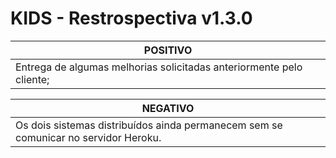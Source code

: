 # KIDS - Restrospectiva v1.3.0

|POSITIVO
|-------------------------------------------------------------------------------------
|Entrega de algumas melhorias solicitadas anteriormente pelo cliente;

|NEGATIVO|
|-------------------------------------------------------------------------------------
|Os dois sistemas distribuídos ainda permanecem sem se comunicar no servidor Heroku.